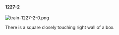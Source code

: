 #### 1227-2
![train-1227-2-0.png](https://github.com/lil-lab/nlvr/raw/master/nlvr/train/images/0/train-1227-2-0.png "train-1227-2-0.png")

There is a square closely touching right wall of a box.